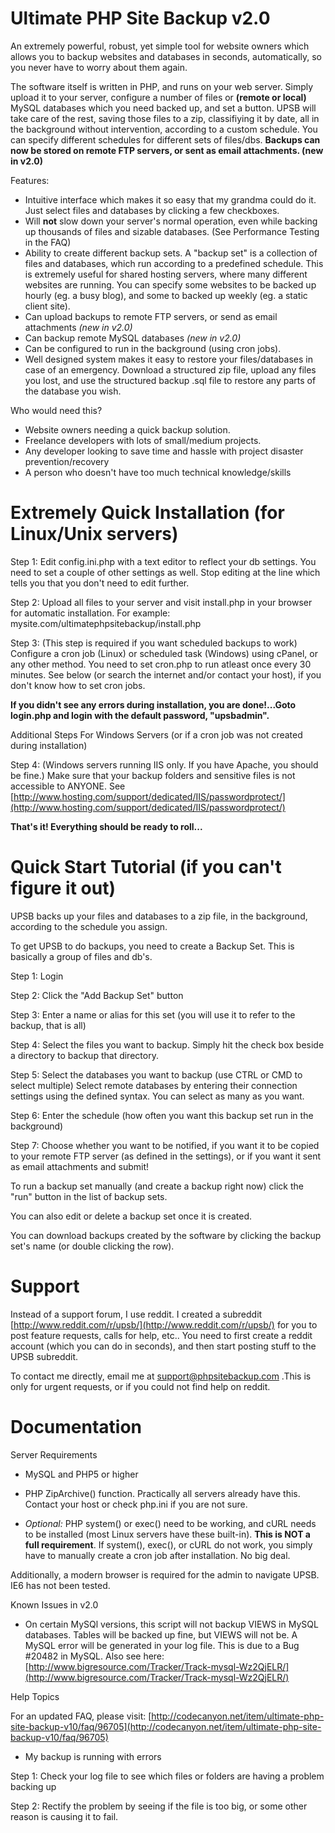 # Ultimate PHP Site Backup v2.0

An extremely powerful, robust, yet simple tool for website owners which allows you to backup websites and databases in seconds, automatically, so you never have to worry about them again.

The software itself is written in PHP, and runs on your web server. Simply upload it to your server, configure a number of files or **(remote or local)** MySQL databases which you need backed up, and set a button. UPSB will take care of the rest, saving those files to a zip, classifiying it by date, all in the background without intervention, according to a custom schedule. You can specify different schedules for different sets of files/dbs. **Backups can now be stored on remote FTP servers, or sent as email attachments. (new in v2.0)**

Features:

- Intuitive interface which makes it so easy that my grandma could do it. Just select files and databases by clicking a few checkboxes.
- Will **not** slow down your server&#39;s normal operation, even while backing up thousands of files and sizable databases. (See Performance Testing in the FAQ)
- Ability to create different backup sets. A &quot;backup set&quot; is a collection of files and databases, which run according to a predefined schedule. This is extremely useful for shared hosting servers, where many different websites are running. You can specify some websites to be backed up hourly (eg. a busy blog), and some to backed up weekly (eg. a static client site).
- Can upload backups to remote FTP servers, or send as email attachments _(new in v2.0)_
- Can backup remote MySQL databases _(new in v2.0)_
- Can be configured to run in the background (using cron jobs).
- Well designed system makes it easy to restore your files/databases in case of an emergency. Download a structured zip file, upload any files you lost, and use the structured backup .sql file to restore any parts of the database you wish.

Who would need this?

- Website owners needing a quick backup solution.
- Freelance developers with lots of small/medium projects.
- Any developer looking to save time and hassle with project disaster prevention/recovery
- A person who doesn&#39;t have too much technical knowledge/skills

#

# Extremely Quick Installation (for Linux/Unix servers)

Step 1: Edit config.ini.php with a text editor to reflect your db settings. You need to set a couple of other settings as well. Stop editing at the line which tells you that you don&#39;t need to edit further.

Step 2: Upload all files to your server and visit install.php in your browser for automatic installation. For example: mysite.com/ultimatephpsitebackup/install.php

Step 3: (This step is required if you want scheduled backups to work) Configure a cron job (Linux) or scheduled task (Windows) using cPanel, or any other method. You need to set cron.php to run atleast once every 30 minutes. See below (or search the internet and/or contact your host), if you don&#39;t know how to set cron jobs.

**If you didn&#39;t see any errors during installation, you are done!...Goto login.php and login with the default password, &quot;upsbadmin&quot;.**

Additional Steps For Windows Servers (or if a cron job was not created during installation)

Step 4: (Windows servers running IIS only. If you have Apache, you should be fine.) Make sure that your backup folders and sensitive files is not accessible to ANYONE. See [http://www.hosting.com/support/dedicated/IIS/passwordprotect/](http://www.hosting.com/support/dedicated/IIS/passwordprotect/)

**That&#39;s it! Everything should be ready to roll...**

# Quick Start Tutorial (if you can&#39;t figure it out)

UPSB backs up your files and databases to a zip file, in the background, according to the schedule you assign.

To get UPSB to do backups, you need to create a Backup Set. This is basically a group of files and db&#39;s.

Step 1: Login

Step 2: Click the &quot;Add Backup Set&quot; button

Step 3: Enter a name or alias for this set (you will use it to refer to the backup, that is all)

Step 4: Select the files you want to backup. Simply hit the check box beside a directory to backup that directory.

Step 5: Select the databases you want to backup (use CTRL or CMD to select multiple) Select remote databases by entering their connection settings using the defined syntax. You can select as many as you want.

Step 6: Enter the schedule (how often you want this backup set run in the background)

Step 7: Choose whether you want to be notified, if you want it to be copied to your remote FTP server (as defined in the settings), or if you want it sent as email attachments and submit!

To run a backup set manually (and create a backup right now) click the &quot;run&quot; button in the list of backup sets.

You can also edit or delete a backup set once it is created.

You can download backups created by the software by clicking the backup set&#39;s name (or double clicking the row).

#

# Support

Instead of a support forum, I use reddit. I created a subreddit [http://www.reddit.com/r/upsb/](http://www.reddit.com/r/upsb/) for you to post feature requests, calls for help, etc.. You need to first create a reddit account (which you can do in seconds), and then start posting stuff to the UPSB subreddit.

To contact me directly, email me at support@phpsitebackup.com .This is only for urgent requests, or if you could not find help on reddit.

# Documentation

Server Requirements

- MySQL and PHP5 or higher

- PHP ZipArchive() function. Practically all servers already have this. Contact your host or check php.ini if you are not sure.

- _Optional:_ PHP system() or exec() need to be working, and cURL needs to be installed (most Linux servers have these built-in). **This is NOT a full requirement**. If system(), exec(), or cURL do not work, you simply have to manually create a cron job after installation. No big deal.

Additionally, a modern browser is required for the admin to navigate UPSB. IE6 has not been tested.

Known Issues in v2.0

- On certain MySQl versions, this script will not backup VIEWS in MySQL databases. Tables will be backed up fine, but VIEWS will not be. A MySQL error will be generated in your log file. This is due to a Bug #20482 in MySQL. Also see here: [http://www.bigresource.com/Tracker/Track-mysql-Wz2QjELR/](http://www.bigresource.com/Tracker/Track-mysql-Wz2QjELR/)

Help Topics

For an updated FAQ, please visit: [http://codecanyon.net/item/ultimate-php-site-backup-v10/faq/96705](http://codecanyon.net/item/ultimate-php-site-backup-v10/faq/96705)

- My backup is running with errors

Step 1: Check your log file to see which files or folders are having a problem backing up

Step 2: Rectify the problem by seeing if the file is too big, or some other reason is causing it to fail.